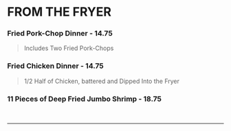 # FROM THE FRYER

### Fried Pork-Chop Dinner - 14.75
> Includes Two Fried Pork-Chops
### Fried Chicken Dinner - 14.75
> 1/2 Half of Chicken, battered and Dipped Into the Fryer
### 11 Pieces of Deep Fried Jumbo Shrimp - 18.75

<br>
<hr>
<Available/>
<Disclaimer/>

